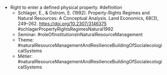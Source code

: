- Right to enter a defined physical property. #definition
	- Schlager, E., & Ostrom, E. (1992). Property-Rights Regimes and Natural Resources: A Conceptual Analysis. Land Economics, 68(3), 249–262. https://doi.org/10.2307/3146375 #schlagerPropertyRightsRegimesNatural1992
	- Seminar: #roleOfInstitutionsInNaturalResourceManagement
	- Theme: #naturalResourceManagementAndResilienceBuildingOfSocialecologicalSystems
	- Métier: #naturalResourceManagementAndResilienceBuildingOfSocialecologicalSystems